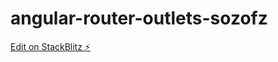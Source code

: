 # angular-router-outlets-sozofz

[Edit on StackBlitz ⚡️](https://stackblitz.com/edit/angular-router-outlets-sozofz)